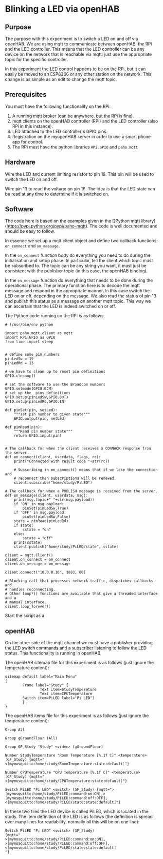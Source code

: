 # Blinking a LED via openHAB

## Purpose

The purpose with this experiment is to switch a LED on and off via openHAB. We are using mqtt to communicate between openHAB, the RPi and the LED controller. This means that the LED controller can be any device on the network that is reachable via mqtt: just use the appropriate topic for the specific controller.  

In this experiment the LED control happens to be on the RPi, but it can easily be moved to an ESP8266 or any other station on the network. This change is as simple as an edit to change the mqtt topic.

## Prerequisites

You must have the following functionality on the RPi:

1. A running mqtt broker (can be anywhere, but the RPi is fine).
1. mqtt clients on the openHAB controller (RPi) and the LED controller (also RPi in this instance).
1. LED attached to the LED controller's GPIO pins.
1. Registration on the myopenHAB  server in order to use a smart phone app for control.
1. The RPi must have the python libraries `RPi.GPIO` and `paho.mqtt`

## Hardware

Wire the LED and current limiting resistor to pin 19.  This pin will be used to switch the LED on and off.

Wire pin 13 to read the voltage on pin 19. The idea is that the LED state can be read at any time to determine if it is switched on.

## Software

The code here is based on the examples given in the []Python mqtt library](https://pypi.python.org/pypi/paho-mqtt).  The code is well documented and should be easy to follow.

In essence we set up a mqtt client object and define two callback functions: `on_connect` and `on_message`. 

In the `on_connect` function body do everything you need to do during the initialisation and setup phase.  In particular, tell the client which topic must be subscribed to.  The topic can be any string you want, it must just be consistent with the publisher topic (in this case, the openHAB binding).

In the `on_message` function do everything that needs to be done during the operational phase. The primary function here is to decode the mqtt message and respond in the appropriate manner.  In this case switch the LED on or off, depending on the message.  We also read the status of pin 13 and publish this status as a message on another mqtt topic.  This way we can ascertain that the LED is indeed switched on or off.

The Python code running on the RPI is as follows:

    # !/usr/bin/env python

    import paho.mqtt.client as mqtt
    import RPi.GPIO as GPIO
    from time import sleep


    # define some pin numbers
    pinLedSw = 19
    pinLedRd = 13

    # we have to clean up to reset pin definitions
    GPIO.cleanup()

    # set the software to use the Broadcom numbers
    GPIO.setmode(GPIO.BCM)
    # set up the  pins definitions
    GPIO.setup(pinLedSw,GPIO.OUT)
    GPIO.setup(pinLedRd,GPIO.IN)

    def pinSet(pin, setLed):
        """set pin number to given state"""
        GPIO.output(pin, setLed)
            
    def pinRead(pin):
        """Read pin number state"""
        return GPIO.input(pin)


    # The callback for when the client receives a CONNACK response from the server.
    def on_connect(client, userdata, flags, rc):
        print("Connected with result code "+str(rc))

        # Subscribing in on_connect() means that if we lose the connection and
        # reconnect then subscriptions will be renewed.
        client.subscribe("home/study/PiLED")

    # The callback for when a PUBLISH message is received from the server.
    def on_message(client, userdata, msg):
        print(msg.topic+" "+str(msg.payload))
        if 'ON' in msg.payload:
            pinSet(pinLedSw,True)
        if 'OFF' in msg.payload:
            pinSet(pinLedSw,False)
        state = pinRead(pinLedRd)
        if state:
            sstate = "on"
        else:
            sstate = "off"
        print(sstate)
        client.publish("home/study/PiLED/state", sstate)

    client = mqtt.Client()
    client.on_connect = on_connect
    client.on_message = on_message

    client.connect("10.0.0.16", 1883, 60)

    # Blocking call that processes network traffic, dispatches callbacks and
    # handles reconnecting.
    # Other loop*() functions are available that give a threaded interface and a
    # manual interface.
    client.loop_forever()

Start the script as a     
    
    
## openHAB
On the other side of the mqtt channel we must have a publisher providing the LED switch commands and a subscriber listening to follow the LED status.  This functionality is running in openHAB.

The openHAB sitemap file for this experiment is as follows (just ignore the temperature content):

    sitemap default label="Main Menu"
    {
            Frame label="Study" {
                    Text item=StudyTemperature
                    Text item=CPUTemperature
            Switch item=PiLED label="Pi LED"] 
            }
    }	

The openHAB items file for this experiment is as follows (just ignore the temperature content):

    Group All

    Group gGroundFloor (All)

    Group GF_Study "Study" <video> (gGroundFloor)

    Number StudyTemperature "Room Temperature [%.1f C]" <temperature> (GF_Study) {mqtt="<[mymosquitto:home/study/RoomTemperature:state:default]"}

    Number CPUTemperature "CPU Temperature [%.1f C]" <temperature> (GF_Study) {mqtt="<[mymosquitto:home/study/CPUTemperature:state:default]"}

    Switch PiLED "Pi LED" <switch> (GF_Study) {mqtt=">[mymosquitto:home/study/PiLED:command:on:ON],>[mymosquitto:home/study/PiLED:command:off:OFF],<[mymosquitto:home/study/PiLED/state:state:default]"}

In these two files the LED device is called PiLED, which is located in the study.  The item definition of the LED is as follows (the definition is spread over many lines for readability, normally all this will be on one line):

    Switch PiLED "Pi LED" <switch> (GF_Study) 
    {mqtt="
    >[mymosquitto:home/study/PiLED:command:on:ON],
    >[mymosquitto:home/study/PiLED:command:off:OFF],
    <[mymosquitto:home/study/PiLED/state:state:default]
    "}

 
 
 
 

 
